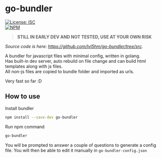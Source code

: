 # go-bundler
[![License: ISC](https://img.shields.io/badge/License-ISC-blue.svg)](https://www.isc.org/downloads/software-support-policy/isc-license/)    
[![NPM](https://nodei.co/npm/go-bundler.png)](https://npmjs.org/package/go-bundler)    
> **STILL IN EARLY DEV AND NOT TESTED, USE AT YOUR OWN RISK**

*Source code is here: https://github.com/lvl5hm/go-bundler/tree/src.*

A bundler for javascript files with minimal config, written in golang.    
Has built-in dev server, auto rebuild on file change and can build html templates along with js files.    
All non-js files are copied to bundle folder and imported as urls.    

Very fast so far :D

## How to use
Install bundler
```bash
npm install --save-dev go-bundler
```
Run npm command 
```bash
go-bundler
```
You will be prompted to answer a couple of questions to generate a config file. You will then be able to edit it manually in `go-bundler-config.json`
